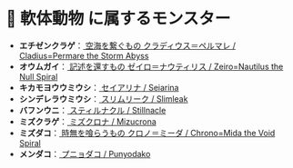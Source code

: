 # 🧬 軟体動物 に属するモンスター

- **エチゼンクラゲ**：[ 空海を繋ぐもの クラディウス＝ペルマレ / Cladius=Permare the Storm Abyss ](../monster/Cladius=Permare.md)
- **オウムガイ**：[ 記述を還すもの ゼイロ＝ナウティリス / Zeiro=Nautilus the Null Spiral ](../monster/Zeiro=Nautilus.md)
- **キカモヨウウミウシ**：[ セイアリナ / Seiarina ](../monster/Seiarina.md)
- **シンデレラウミウシ**：[ スリムリーク / Slimleak ](../monster/Slimleak.md)
- **バフンウニ**：[ スティルナクル / Stillnacle ](../monster/Stillnacle.md)
- **ミズクラゲ**：[ ミズクロナ / Mizucrona ](../monster/Mizucrona.md)
- **ミズダコ**：[ 時無を喰らうもの クロノ＝ミーダ / Chrono=Mida the Void Spiral ](../monster/Chrono=Mida.md)
- **メンダコ**：[ プニョダコ / Punyodako ](../monster/Punyodako.md)